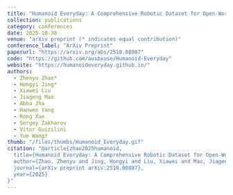 ```yaml
---
title: "Humanoid Everyday: A Comprehensive Robotic Dataset for Open-World Humanoid Manipulation"
collection: publications
category: conferences
date: 2025-10-30
venue: "arXiv preprint (* indicates equal contribution)"
conference_label: "ArXiv Preprint"
paperurl: "https://arxiv.org/abs/2510.08807"
code: "https://github.com/ausbxuse/Humanoid-Everyday"
website: "https://humanoideveryday.github.io/"
authors:
  - Zhenyu Zhao*
  - Hongyi Jing*
  - Xiawei Liu
  - Jiageng Mao
  - Abha Jha
  - Hanwen Yang
  - Rong Xue
  - Sergey Zakharov
  - Vitor Guizilini
  - Yue Wang†
thumb: "/files/thumbs/Humanoid_Everyday.gif"
citation: "@article{zhao2025humanoid,
  title={Humanoid Everyday: A Comprehensive Robotic Dataset for Open-World Humanoid Manipulation},
  author={Zhao, Zhenyu and Jing, Hongyi and Liu, Xiawei and Mao, Jiageng and Jha, Abha and Yang, Hanwen and Xue, Rong and Zakharov, Sergey and Guizilini, Vitor and Wang, Yue},
  journal={arXiv preprint arXiv:2510.08807},
  year={2025}
}"
---
```

